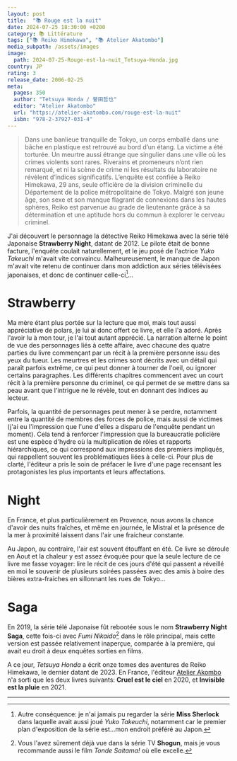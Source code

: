 ```yaml
---
layout: post
title:  "📚 Rouge est la nuit"
date: 2024-07-25 18:30:00 +0200
category: 📚 Littérature
tags: ["📚 Reiko Himekawa", "📚 Atelier Akatombo"]
media_subpath: /assets/images
image:
  path: 2024-07-25-Rouge-est-la-nuit_Tetsuya-Honda.jpg
country: JP
rating: 3
release_date: 2006-02-25
meta:
  pages: 350
  author: "Tetsuya Honda / 誉田哲也"
  editor: "Atelier Akatombo"
  url: "https://atelier-akatombo.com/rouge-est-la-nuit"
  isbn: "978-2-37927-031-4"
---
```


>Dans une banlieue tranquille de Tokyo, un corps emballé dans une bâche en plastique est retrouvé au bord d’un étang. La victime a été torturée. Un meurtre aussi étrange que singulier dans une ville où les crimes violents sont rares. Riverains et promeneurs n’ont rien remarqué, et ni la scène de crime ni les résultats du laboratoire ne révèlent d’indices significatifs. L’enquête est confiée à Reiko Himekawa, 29 ans, seule officière de la division criminelle du Département de la police métropolitaine de Tokyo. Malgré son jeune âge, son sexe et son manque flagrant de connexions dans les hautes sphères, Reiko est parvenue au grade de lieutenante grâce à sa détermination et une aptitude hors du commun à explorer le cerveau criminel.

J'ai découvert le personnage la détective Reiko Himekawa avec la série télé Japonaise **Strawberry Night**, datant de 2012. Le pilote était de bonne facture, l'enquête coulait naturellement, et le jeu posé de l'actrice *Yuko Takeuchi* m'avait vite convaincu. Malheureusement, le manque de Japon m'avait vite retenu de continuer dans mon addiction aux séries télévisées japonaises, et donc de continuer celle-ci[^1]...

# Strawberry

Ma mère étant plus portée sur la lecture que moi, mais tout aussi appréciative de polars, je lui ai donc offert ce livre, et elle l'a adoré. Après l'avoir lu à mon tour, je l'ai tout autant apprécié. La narration alterne le point de vue des personnages liés à cette affaire, avec chacune des quatre parties du livre commençant par un récit à la première personne issu des yeux du tueur. Les meurtres et les crimes sont décrits avec un détail qui paraît parfois extrême, ce qui peut donner à tourner de l'oeil, ou ignorer certains paragraphes. Les différents chapitres commencent avec un court récit à la première personne du criminel, ce qui permet de se mettre dans sa peau avant que l'intrigue ne le révèle, tout en donnant des indices au lecteur.

Parfois, la quantité de personnages peut mener à se perdre, notamment entre la quantité de membres des forces de police, mais aussi de victimes (j'ai eu l'impression que l'une d'elles a disparu de l'enquête pendant un moment). Cela tend à renforcer l'impression que la bureaucratie policière est une espèce d'hydre où la multiplication de rôles et rapports hiérarchiques, ce qui correspond aux impressions des premiers impliqués, qui rappellent souvent les problématiques liées à celle-ci. Pour plus de clarté, l'éditeur a pris le soin de préfacer le livre d'une page recensant les protagonistes les plus importants et leurs affectations.

# Night

En France, et plus particulièrement en Provence, nous avons la chance d'avoir des nuits fraîches, et même en journée, le Mistral et la présence de la mer à proximité laissent dans l'air une fraicheur constante.

Au Japon, au contraire, l'air est souvent étouffant en été. Ce livre se déroule en Aout et la chaleur y est assez évoquée pour que la seule lecture de ce livre me fasse voyager: lire le récit de ces jours d'été qui passent a réveillé en moi le souvenir de plusieurs soirées passées avec des amis à boire des bières extra-fraiches en sillonnant les rues de Tokyo...

# Saga

En 2019, la série télé Japonaise fût rebootée sous le nom **Strawberry Night Saga**, cette fois-ci avec *Fumi Nikaido*[^2] dans le rôle principal, mais cette version est passée relativement inaperçue, comparée à la première, qui avait eu droit à deux enquêtes sorties en films.

A ce jour, *Tetsuya Honda* a écrit onze tomes des aventures de Reiko Himekawa, le dernier datant de 2023. En France, l'éditeur [Atelier Akombo](https://atelier-akatombo.com/) n'a sorti que les deux livres suivants: **Cruel est le ciel** en 2020, et **Invisible est la pluie** en 2021.

* * *
[^1]: Autre conséquence: je n'ai jamais pu regarder la série **Miss Sherlock** dans laquelle avait aussi joué *Yuko Takeuchi*, notamment car le premier plan d'exposition de la série est...mon endroit préféré au Japon.
[^2]: Vous l'avez sûrement déjà vue dans la série TV **Shogun**, mais je vous recommande aussi le film *Tonde Saitama!* où elle excelle.
